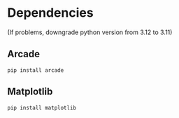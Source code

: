 # Dependencies
(If problems, downgrade python version from 3.12 to 3.11)  

## Arcade

`pip install arcade` 

## Matplotlib
`pip install matplotlib`

